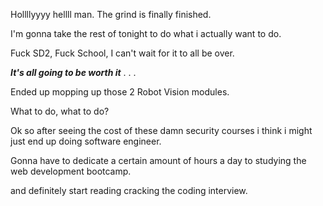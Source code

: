 Hollllyyyy hellll man. The grind is finally finished.

I'm gonna take the rest of tonight to do what i actually want to do.

Fuck SD2, Fuck School, I can't wait for it to all be over.

***It's all going to be worth it*** . . .

Ended up mopping up those 2 Robot Vision modules.

What to do, what to do?

Ok so after seeing the cost of these damn security courses i think i might just end up doing software engineer.

Gonna have to dedicate a certain amount of hours a day to studying the web development bootcamp.

and definitely start reading cracking the coding interview.